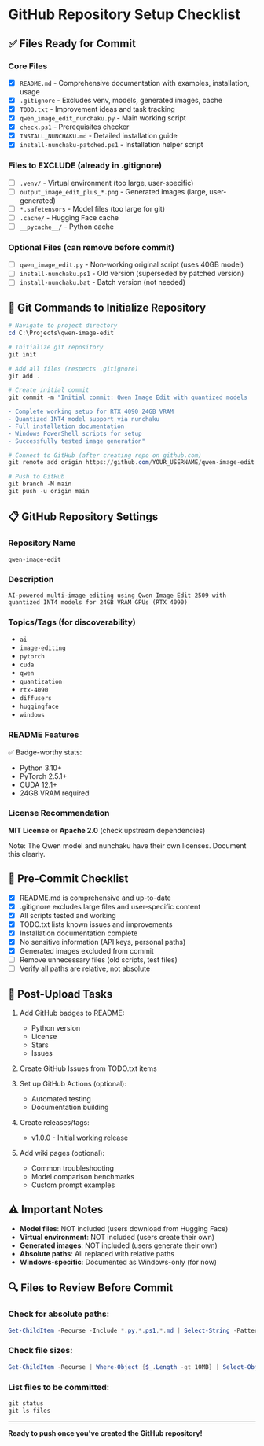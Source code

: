 # GitHub Repository Setup Checklist

## ✅ Files Ready for Commit

### Core Files
- [x] `README.md` - Comprehensive documentation with examples, installation, usage
- [x] `.gitignore` - Excludes venv, models, generated images, cache
- [x] `TODO.txt` - Improvement ideas and task tracking
- [x] `qwen_image_edit_nunchaku.py` - Main working script
- [x] `check.ps1` - Prerequisites checker
- [x] `INSTALL_NUNCHAKU.md` - Detailed installation guide
- [x] `install-nunchaku-patched.ps1` - Installation helper script

### Files to EXCLUDE (already in .gitignore)
- [ ] `.venv/` - Virtual environment (too large, user-specific)
- [ ] `output_image_edit_plus_*.png` - Generated images (large, user-generated)
- [ ] `*.safetensors` - Model files (too large for git)
- [ ] `.cache/` - Hugging Face cache
- [ ] `__pycache__/` - Python cache

### Optional Files (can remove before commit)
- [ ] `qwen_image_edit.py` - Non-working original script (uses 40GB model)
- [ ] `install-nunchaku.ps1` - Old version (superseded by patched version)
- [ ] `install-nunchaku.bat` - Batch version (not needed)

## 🚀 Git Commands to Initialize Repository

```powershell
# Navigate to project directory
cd C:\Projects\qwen-image-edit

# Initialize git repository
git init

# Add all files (respects .gitignore)
git add .

# Create initial commit
git commit -m "Initial commit: Qwen Image Edit with quantized models

- Complete working setup for RTX 4090 24GB VRAM
- Quantized INT4 model support via nunchaku
- Full installation documentation
- Windows PowerShell scripts for setup
- Successfully tested image generation"

# Connect to GitHub (after creating repo on github.com)
git remote add origin https://github.com/YOUR_USERNAME/qwen-image-edit.git

# Push to GitHub
git branch -M main
git push -u origin main
```

## 📋 GitHub Repository Settings

### Repository Name
`qwen-image-edit`

### Description
```
AI-powered multi-image editing using Qwen Image Edit 2509 with quantized INT4 models for 24GB VRAM GPUs (RTX 4090)
```

### Topics/Tags (for discoverability)
- `ai`
- `image-editing`
- `pytorch`
- `cuda`
- `qwen`
- `quantization`
- `rtx-4090`
- `diffusers`
- `huggingface`
- `windows`

### README Features
✅ Badge-worthy stats:
- Python 3.10+
- PyTorch 2.5.1+
- CUDA 12.1+
- 24GB VRAM required

### License Recommendation
**MIT License** or **Apache 2.0** (check upstream dependencies)

Note: The Qwen model and nunchaku have their own licenses. Document this clearly.

## 📝 Pre-Commit Checklist

- [x] README.md is comprehensive and up-to-date
- [x] .gitignore excludes large files and user-specific content
- [x] All scripts tested and working
- [x] TODO.txt lists known issues and improvements
- [x] Installation documentation complete
- [x] No sensitive information (API keys, personal paths)
- [x] Generated images excluded from commit
- [ ] Remove unnecessary files (old scripts, test files)
- [ ] Verify all paths are relative, not absolute

## 🎯 Post-Upload Tasks

1. Add GitHub badges to README:
   - Python version
   - License
   - Stars
   - Issues

2. Create GitHub Issues from TODO.txt items

3. Set up GitHub Actions (optional):
   - Automated testing
   - Documentation building

4. Create releases/tags:
   - v1.0.0 - Initial working release

5. Add wiki pages (optional):
   - Common troubleshooting
   - Model comparison benchmarks
   - Custom prompt examples

## ⚠️ Important Notes

- **Model files**: NOT included (users download from Hugging Face)
- **Virtual environment**: NOT included (users create their own)
- **Generated images**: NOT included (users generate their own)
- **Absolute paths**: All replaced with relative paths
- **Windows-specific**: Documented as Windows-only (for now)

## 🔍 Files to Review Before Commit

### Check for absolute paths:
```powershell
Get-ChildItem -Recurse -Include *.py,*.ps1,*.md | Select-String -Pattern "C:\\Users\\petek"
```

### Check file sizes:
```powershell
Get-ChildItem -Recurse | Where-Object {$_.Length -gt 10MB} | Select-Object Name, @{Name="Size(MB)";Expression={[math]::Round($_.Length/1MB,2)}}
```

### List files to be committed:
```powershell
git status
git ls-files
```

---

**Ready to push once you've created the GitHub repository!**
